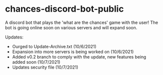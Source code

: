 # chances-discord-bot-public
A discord bot that plays the 'what are the chances' game with the user! The bot is going online soon on various servers and will expand soon.

Updates:
- Ourged to Update-Archive.txt (10/6/2021)
- Expansion into more servers is being worked on (10/6/2021)
- Added v0.2 branch to comply with the update, new features being added soon (10/7/2021)
- Updates security file (10/7/2021)
